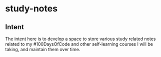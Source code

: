 # study-notes

## Intent
The intent here is to develop a space to store various study related notes related to my #100DaysOfCode and other self-learning courses I will be taking, and maintain them over time.


